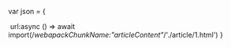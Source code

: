 var json = {

​    url:async () => await import(/*webapackChunkName:"articleContent"*/'./article/1.html')
}